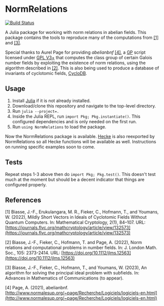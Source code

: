 # NormRelations

[![Build Status](https://github.com/wjyoumans/NormRelations.jl/actions/workflows/CI.yml/badge.svg?branch=main)](https://github.com/wjyoumans/NormRelations.jl/actions/workflows/CI.yml?query=branch%3Amain)

A Julia package for working with norm relations in abelian fields. This package contains the tools to reproduce many of the computations from [[1]](#1) and [[3]](#3).

Special thanks to Aurel Page for providing *abelianbnf* [[4]](#4), a [GP](https://pari.math.u-bordeaux.fr/) script licensed under [GPL V3+](https://www.gnu.org/licenses/gpl-3.0.html) 
that computes the class group of certain Galois number fields by exploiting the existence of norm relations, using the algorithm described in [[2]](#2). 
This is also being used to produce a database of invariants of cyclotomic fields, [CycloDB](cyclodb.org).

## Usage

1. Install [Julia](https://julialang.org/) if it is not already installed. 
2. Download/clone this repository and navigate to the top-level directory.
3. Run `julia --project=.`
4. Inside the Julia REPL, run `import Pkg; Pkg.instantiate()`. This configured dependencies and is only needed on the first run.
5. Run `using NormRelations` to load the package.

Now the NormRelations package is available. [Hecke](https://github.com/thofma/Hecke.jl) is also reexported by NormRelations so all Hecke functions will be available as well.
Instructions on running specific examples soon to come.

## Tests

Repeat steps 1-3 above then do `import Pkg; Pkg.test()`. This doesn't test much at the moment but should be a decent indicator that things are configured properly.

## References

<a id="1">[1]</a>
Biasse, J.-F., Erukulangara, M. R., Fieker, C., Hofmann, T., and Youmans, W. (2022),
Mildly Short Vectors in Ideals of Cyclotomic Fields Without Quantum Computers.
In: Mathematical Cryptology, 2(1), 84–107. 
URL: [https://journals.flvc.org/mathcryptology/article/view/132573](https://journals.flvc.org/mathcryptology/article/view/132573)

<a id="2">[2]</a>
Biasse, J.-F., Fieker, C., Hofmann, T. and Page, A. (2022), 
Norm relations and computational problems in number fields. 
In: J. London Math. Soc., 105: 2373-2414. 
URL: [https://doi.org/10.1112/jlms.12563](https://doi.org/10.1112/jlms.12563)

<a id="3">[3]</a>
Biasse, J.-F., Fieker, C., Hofmann, T., and Youmans, W. (2023), 
An algorithm for solving the principal ideal problem with subfields. 
In: Advances in Mathematics of Communications (to appear).

<a id="4">[4]</a>
Page, A. (2021), abelianbnf. [http://www.normalesup.org/~page/Recherche/Logiciels/logiciels-en.html](http://www.normalesup.org/~page/Recherche/Logiciels/logiciels-en.html)
